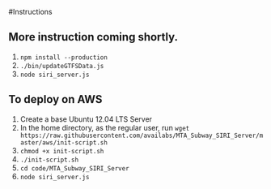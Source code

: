 #Instructions
## More instruction coming shortly.
1. `npm install --production`
2. `./bin/updateGTFSData.js`
3. `node siri_server.js`

## To deploy on AWS
1. Create a base Ubuntu 12.04 LTS Server
2. In the home directory, as the regular user, run
    `wget https://raw.githubusercontent.com/availabs/MTA_Subway_SIRI_Server/master/aws/init-script.sh`
3. `chmod +x init-script.sh`
4. `./init-script.sh`
5. `cd code/MTA_Subway_SIRI_Server`
6. `node siri_server.js`
